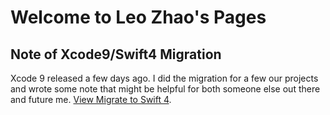 # Welcome to Leo Zhao's Pages

## Note of Xcode9/Swift4 Migration

Xcode 9 released a few days ago. 
I did the migration for a few our projects and wrote some note that might be helpful for both someone else out there and future me. [View Migrate to Swift 4](migrate-to-swift4.html).
